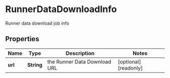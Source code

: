 

# RunnerDataDownloadInfo

Runner data download job info

## Properties

Name | Type | Description | Notes
------------ | ------------- | ------------- | -------------
**url** | **String** | the Runner Data Download URL |  [optional] [readonly]



